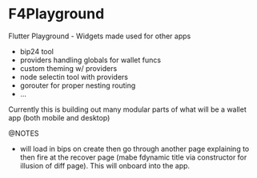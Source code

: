 # F4Playground
Flutter Playground - Widgets made used for other apps

- bip24 tool
- providers handling globals for wallet funcs
- custom theming w/ providers
- node selectin tool with providers
- gorouter for proper nesting routing
- ...

Currently this is building out many modular parts of what will be a wallet app (both mobile and desktop)

@NOTES
 - will load in bips on create then go through another page explaining to then fire at the recover page (mabe fdynamic title via constructor for illusion of diff page). This will onboard into the app.